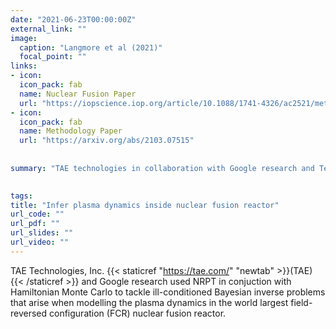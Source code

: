 ```yaml
---
date: "2021-06-23T00:00:00Z"
external_link: ""
image:
  caption: "Langmore et al (2021)"
  focal_point: ""
links: 
- icon: 
  icon_pack: fab
  name: Nuclear Fusion Paper
  url: "https://iopscience.iop.org/article/10.1088/1741-4326/ac2521/meta?casa_token=2AyFziozyTYAAAAA:pCIXhaehOqXeafyO75ej83fbkPAwQjC9sZCrRWOk-phhHat2IjtVHLo04yxog3yUBFDi3aCc"
- icon: 
  icon_pack: fab
  name: Methodology Paper
  url: "https://arxiv.org/abs/2103.07515"
  
  
summary: "TAE technologies in collaboration with Google research and TensorFlow probability used NRPT to infer plasma dynamics inside in the world largest field-reversed configuration (FCR) nuclear fusion reactor."

 
tags: 
title: "Infer plasma dynamics inside nuclear fusion reactor"
url_code: ""
url_pdf: ""
url_slides: ""
url_video: ""
---
```


TAE Technologies, Inc. {{< staticref "https://tae.com/" "newtab" >}}(TAE){{< /staticref >}} and Google research used NRPT in conjuction with Hamiltonian Monte Carlo to tackle ill-conditioned Bayesian inverse problems that arise when modelling the plasma dynamics in the world largest field-reversed configuration (FCR) nuclear fusion reactor.
